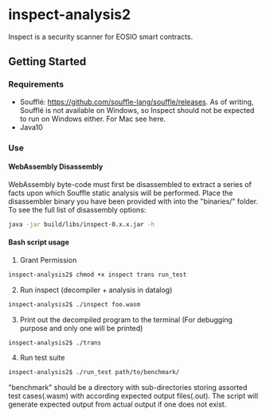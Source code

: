 # inspect-analysis2
Inspect is a security scanner for EOSIO smart contracts.

## Getting Started

### Requirements
* Soufflé: https://github.com/souffle-lang/souffle/releases. As of writing, Soufflé is not available on Windows, so Inspect should not be expected to run on Windows either. For Mac see here.
* Java10

### Use

#### WebAssembly Disassembly

WebAssembly byte-code must first be disassembled to extract a series of facts upon which Souffle static analysis will be performed.
 Place the disassembler binary you have been provided with into the "binaries/" folder. To see the full list of disassembly options:
```sh
java -jar build/libs/inspect-0.x.x.jar -h
```

#### Bash script usage
1. Grant Permission
```sh
inspect-analysis2$ chmod +x inspect trans run_test
```
2. Run inspect (decompiler + analysis in datalog)
```sh
inspect-analysis2$ ./inspect foo.wasm
```
3. Print out the decompiled program to the terminal (For debugging purpose and only one will be printed)
```sh
inspect-analysis2$ ./trans
```
4. Run test suite
```sh
inspect-analysis2$ ./run_test path/to/benchmark/
```
"benchmark" should be a directory with sub-directories storing assorted test cases(.wasm) with according expected output files(.out). The script will generate expected output from actual output if one does not exist.
